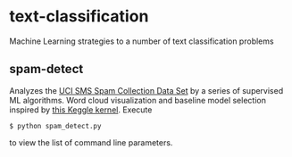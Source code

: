 # text-classification
Machine Learning strategies to a number of text classification problems

## spam-detect
Analyzes the [UCI SMS Spam Collection Data Set](https://archive.ics.uci.edu/ml/datasets/sms+spam+collection) by a series of supervised ML algorithms. Word cloud visualization and baseline model selection inspired by [this Keggle kernel](https://www.kaggle.com/futurist/text-preprocessing-and-machine-learning-modeling). Execute
```
$ python spam_detect.py
```
to view the list of command line parameters.
